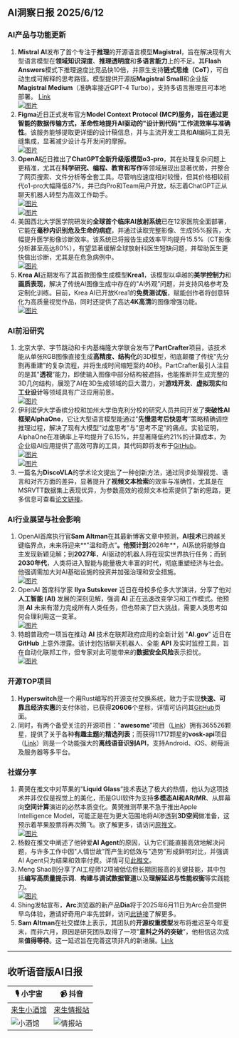 ## AI洞察日报 2025/6/12

### **AI产品与功能更新**

1.  **Mistral AI**发布了首个专注于**推理**的开源语言模型**Magistral**，旨在解决现有大型语言模型在**领域知识深度**、**推理透明度**和**多语言能力**上的不足。其**Flash Answers**模式下推理速度比竞品快10倍，并原生支持**链式思维（CoT）**，可自动生成可解释的思考路径。模型提供开源版**Magistral Small**和企业版**Magistral Medium**（准确率接近GPT-4 Turbo），支持多语言推理且可本地部署。 [Link](https://mistral.ai/news/magistral)
     <br/> [![图片](https://cdn.jsdelivr.net/gh/justlovemaki/imagehub@main/assets/2025/07/news_01jzjacwjre0c8r3jffjdezd95.png)](https://cdn.jsdelivr.net/gh/justlovemaki/imagehub@main/assets/2025/07/news_01jzjacwjre0c8r3jffjdezd95.png) <br/>
2.  **Figma**近日正式发布官方**Model Context Protocol (MCP)**服务，旨在通过更智能的数据传输方式，革命性地提升**AI驱动的"设计到代码”工作流效率与准确性**。该服务能够提取更详细的设计稿信息，并与主流开发工具和**AI**编码工具无缝集成，显著减少设计与开发间的摩擦。
     <br/> [![图片](https://cdn.jsdelivr.net/gh/justlovemaki/imagehub@main/assets/2025/07/news_01jzjae7f9e7zb70yh039mzew1.jpg)](https://cdn.jsdelivr.net/gh/justlovemaki/imagehub@main/assets/2025/07/news_01jzjae7f9e7zb70yh039mzew1.jpg) <br/>
3.  **OpenAI**近日推出了**ChatGPT全新升级版模型o3-pro**，其在处理复杂问题上更精准，尤其在**科学研究、编程、教育和写作**等领域展现出显著优势，并整合了网页搜索、文件分析等全套工具。尽管响应速度相对较慢，但其价格相较前代o1-pro大幅降低87%，并已向Pro和Team用户开放，标志着ChatGPT正从聊天机器人转型为高效工作助手。
     <br/> [![图片](https://cdn.jsdelivr.net/gh/justlovemaki/imagehub@main/assets/2025/07/news_01jzjadyh1fyabnqz09a72mxmc.png)](https://cdn.jsdelivr.net/gh/justlovemaki/imagehub@main/assets/2025/07/news_01jzjadyh1fyabnqz09a72mxmc.png) <br/> [![图片](https://cdn.jsdelivr.net/gh/justlovemaki/imagehub@main/assets/2025/07/news_01jzjae0dveqxb3k6138pdksee.png)](https://cdn.jsdelivr.net/gh/justlovemaki/imagehub@main/assets/2025/07/news_01jzjae0dveqxb3k6138pdksee.png) <br/>
4.  美国西北大学医学院研发的**全球首个临床AI放射系统**已在12家医院全面部署，它能在**毫秒内识别危及生命的病症**，并通过读取完整影像、生成95%报告，大幅提升医学影像诊断效率。该系统已将报告生成效率平均提升15.5%（CT影像分析甚至高达80%），有望显著缓解全球放射科医生短缺问题，并帮助医生更快做出诊断，尤其是在危急病例中。
     <br/> [![图片](https://cdn.jsdelivr.net/gh/justlovemaki/imagehub@main/assets/2025/07/news_01jzjadbjqecnbgper280rc9pw.jpg)](https://cdn.jsdelivr.net/gh/justlovemaki/imagehub@main/assets/2025/07/news_01jzjadbjqecnbgper280rc9pw.jpg) <br/>
5.  **Krea AI**近期发布了其首款图像生成模型**Krea1**，该模型以卓越的**美学控制力**和**画质表现**，解决了传统AI图像生成中存在的"AI外观”问题，并支持风格参考及定制化训练。目前，Krea AI已开放Krea1的**免费测试版**，赋能创作者将创意转化为高质量视觉作品，同时还提供了高达**4K高清**的图像增强功能。
     <br/> [![图片](https://cdn.jsdelivr.net/gh/justlovemaki/imagehub@main/assets/2025/07/news_01jzjads9pe9hv1k79vsdpje4d.png)](https://cdn.jsdelivr.net/gh/justlovemaki/imagehub@main/assets/2025/07/news_01jzjads9pe9hv1k79vsdpje4d.png) <br/>

### **AI前沿研究**

1.  北京大学、字节跳动和卡内基梅隆大学联合发布了**PartCrafter**项目，该技术能从单张RGB图像直接生成**高精度、结构化**的3D模型，彻底颠覆了传统"先分割再重建”的复杂流程，并将生成时间缩短至约40秒。PartCrafter最引人注目的是其"**透视**”能力，即使输入图像中部分结构被遮挡，也能推断并生成完整的3D几何结构，展现了AI在3D生成领域的巨大潜力，对**游戏开发**、**虚拟现实**和**工业设计**等领域具有广泛应用前景。
     <br/> [![图片](https://cdn.jsdelivr.net/gh/justlovemaki/imagehub@main/assets/2025/07/news_01jzjae9k2fsp8b9f6jm0zbe6v.png)](https://cdn.jsdelivr.net/gh/justlovemaki/imagehub@main/assets/2025/07/news_01jzjae9k2fsp8b9f6jm0zbe6v.png) <br/>
2.  伊利诺伊大学香槟分校和加州大学伯克利分校的研究人员共同开发了**突破性AI框架AlphaOne**，它让大型语言模型能通过"**先慢思考后快思考**”策略精确调控推理过程，解决了现有大模型"过度思考”与"思考不足”的痛点。实验证明，AlphaOne在准确率上平均提升了6.15%，并显著降低约21%的计算成本，为企业级AI应用提供了高效可靠的工具，其代码即将发布于[GitHub](https://github.com/ASTRAL-Group/AlphaOne)。
     <br/> [![图片](https://cdn.jsdelivr.net/gh/justlovemaki/imagehub@main/assets/2025/07/news_01jzjae1x3f0xb3k2pf5dma97f.png)](https://cdn.jsdelivr.net/gh/justlovemaki/imagehub@main/assets/2025/07/news_01jzjae1x3f0xb3k2pf5dma97f.png) <br/> [![图片](https://cdn.jsdelivr.net/gh/justlovemaki/imagehub@main/assets/2025/07/news_01jzjae5vffrbaz5f6y52pxnmv.png)](https://cdn.jsdelivr.net/gh/justlovemaki/imagehub@main/assets/2025/07/news_01jzjae5vffrbaz5f6y52pxnmv.png) <br/>
3.  一篇名为**DiscoVLA**的学术论文提出了一种创新方法，通过同步处理视觉、语言和对齐方面的差异，显著提升了**视频文本检索**的效率与准确性，尤其是在MSRVTT数据集上表现优异，为参数高效的视频文本检索提供了新的思路，更多信息可查看[论文链接](https://arxiv.org/abs/2506.08887)。

### **AI行业展望与社会影响**

1.  OpenAI首席执行官**Sam Altman**在其最新博客文章中预测，**AI技术**已跨越关键临界点，未来将迎来**"温和奇点”**。他预计到**2026年**，AI系统将能够自主发现新颖见解；到**2027年**，AI驱动的机器人将在现实世界执行任务；而到**2030年代**，人类将进入智能与能量极大丰富的时代，彻底重塑经济与社会。他强调需加大对AI基础设施的投资并加强治理和安全措施。
     <br/> [![图片](https://cdn.jsdelivr.net/gh/justlovemaki/imagehub@main/assets/2025/07/news_01jzjade2revcb5hw140gf93ad.jpg)](https://cdn.jsdelivr.net/gh/justlovemaki/imagehub@main/assets/2025/07/news_01jzjade2revcb5hw140gf93ad.jpg) <br/>
2.  OpenAI 首席科学家 **Ilya Sutskever** 近日在母校多伦多大学演讲，分享了他对**人工智能 (AI)** 发展的深刻见解，强调 **AI** 正在迅速改变学习和工作模式。他预测 **AI** 未来有潜力完成所有人类任务，但也带来了巨大挑战，需要人类思考如何合理利用这一变革。
     <br/> [![图片](https://cdn.jsdelivr.net/gh/justlovemaki/imagehub@main/assets/2025/07/news_01jzjad810f0cb0zvnm415dt1t.jpg)](https://cdn.jsdelivr.net/gh/justlovemaki/imagehub@main/assets/2025/07/news_01jzjad810f0cb0zvnm415dt1t.jpg) <br/>
3.  特朗普政府一项旨在推动 **AI** 技术在联邦政府应用的全新计划 "**AI.gov**” 近日在 **GitHub** 上意外泄露。该计划包括聊天机器人、全能 **API** 及实时监控工具，旨在自动化联邦工作，但专家对此可能带来的**数据安全风险**表示担忧。
     <br/> [![图片](https://cdn.jsdelivr.net/gh/justlovemaki/imagehub@main/assets/2025/07/news_01jzjad6brf1p8b8tygss2qg02.jpg)](https://cdn.jsdelivr.net/gh/justlovemaki/imagehub@main/assets/2025/07/news_01jzjad6brf1p8b8tygss2qg02.jpg) <br/>

### **开源TOP项目**

1.  **Hyperswitch**是一个用Rust编写的开源支付交换系统，致力于实现**快速、可靠且经济实惠**的支付体验，已获得**20606**个星标，详情可访问其[GitHub](https://github.com/juspay/hyperswitch)页面。
2.  同时，有两个备受关注的开源项目："**awesome**”项目（[Link](https://github.com/sindresorhus/awesome)）拥有365526颗星，提供了关于各种**有趣主题**的**精选列表**；而获得11717颗星的**vosk-api**项目（[Link](https://github.com/alphacep/vosk-api)）则是一个功能强大的**离线语音识别API**，支持Android、iOS、树莓派及服务器等多平台。

### **社媒分享**

1.  黄赟在推文中对苹果的"**Liquid Glass**”技术表达了极大的热情，他认为这项技术并非仅仅是视觉上的美化，而是GUI软件为支持**多模态AI和AR/MR**、从屏幕向**空间计算**演进的必然本质变化。黄赟推测苹果不急于推出Apple Intelligence Model，可能正是在为更大范围地将AI渗透到**3D空间**做准备，这预示着苹果股票将再次腾飞。欲了解更多，请访问[原推文](https://x.com/huangyun_122/status/1932810735194943909)。
     <br/> [![图片](https://cdn.jsdelivr.net/gh/justlovemaki/imagehub@main/assets/2025/07/news_01jzjacyvfetabb02qwpsbj48k.jpg)](https://cdn.jsdelivr.net/gh/justlovemaki/imagehub@main/assets/2025/07/news_01jzjacyvfetabb02qwpsbj48k.jpg) <br/>
2.  杨毅在推文中阐述了他钟爱**AI Agent**的原因，认为它们能直接高效地解决问题，与许多工作中因"人情世故”而产生的低效与"造势”形成鲜明对比，并强调AI Agent只为结果和效率付费。详情可见[此推文](https://x.com/Yangyixxxx/status/1932777869639626876)。
3.  Meng Shao则分享了AI工程师12项被低估但长期回报高的关键技能，其中包括**编写高质量提示词**、**构建与调试数据管道**以及**理解延迟与性能权衡**等实践能力。
     <br/> [![图片](https://cdn.jsdelivr.net/gh/justlovemaki/imagehub@main/assets/2025/07/news_01jzjad4tee8j8my9p06s1kme0.jpg)](https://cdn.jsdelivr.net/gh/justlovemaki/imagehub@main/assets/2025/07/news_01jzjad4tee8j8my9p06s1kme0.jpg) <br/>
4.  Shing发帖宣布，**Arc**浏览器的新产品**Dia**将于2025年6月11日为Arc会员提供早鸟体验，邀请好奇用户率先尝鲜，访问[此链接](https://x.com/shing19_eth/status/1932686185434063352)了解更多。
5.  **Sam Altman**在社交媒体上表示，其团队的**开源权重模型**发布将推迟至今年夏末，而非六月，原因是研究团队取得了一项"**意料之外的突破**”，他相信这次成果**值得等待**。这一延迟旨在完善这项非凡的新进展。[Link](https://x.com/dotey/status/1932584576276210004)

---

## **收听语音版AI日报**

| 🎙️ **小宇宙** | 📹 **抖音** |
| --- | --- |
| [来生小酒馆](https://www.xiaoyuzhoufm.com/podcast/683c62b7c1ca9cf575a5030e)  |   [来生情报站](https://www.douyin.com/user/MS4wLjABAAAAwpwqPQlu38sO38VyWgw9ZjDEnN4bMR5j8x111UxpseHR9DpB6-CveI5KRXOWuFwG)| 
| ![小酒馆](https://s1.imagehub.cc/images/2025/06/24/f959f7984e9163fc50d3941d79a7f262.md.png) | ![情报站](https://s1.imagehub.cc/images/2025/06/24/7fc30805eeb831e1e2baa3a240683ca3.md.png) |